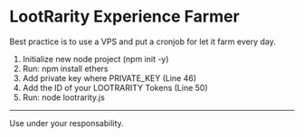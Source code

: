 # LootRarity Experience Farmer

Best practice is to use a VPS and put a cronjob for let it farm every day.

 1. Initialize new node project (npm init -y)
 2. Run: npm install ethers
 3. Add private key where PRIVATE_KEY (Line 46)
 4. Add the ID of your LOOTRARITY Tokens (Line 50)
 6. Run: node lootrarity.js
 
---
 Use under your responsability.